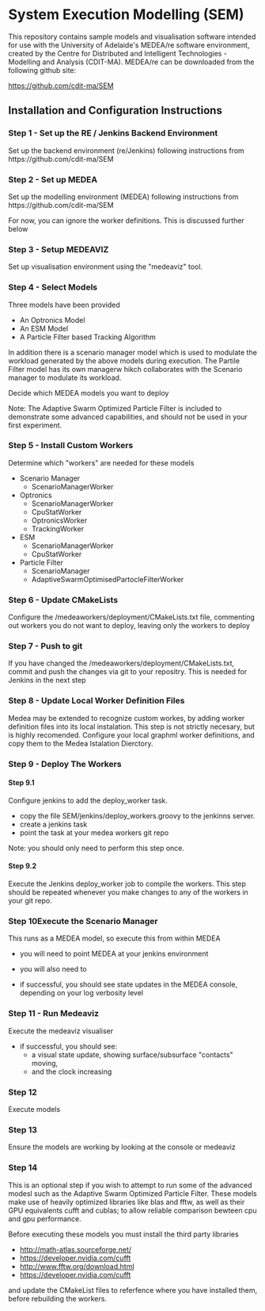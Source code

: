 # System Execution Modelling (SEM)

This repository contains sample models and visualisation software intended for use with the University of Adelaide's MEDEA/re software environment, created by the Centre  for Distributed and Intelligent Technologies - Modelling and Analysis (CDIT-MA). MEDEA/re can be downloaded from the following github site:

https://github.com/cdit-ma/SEM

<H2>Installation and Configuration Instructions</H2>

<H3>Step 1 - Set up the RE / Jenkins Backend Environment</H3>
Set up the backend environment (re/Jenkins) following instructions from https://github.com/cdit-ma/SEM

<H3>Step 2 - Set up MEDEA </H3>
Set up the modelling environment (MEDEA) following instructions from https://github.com/cdit-ma/SEM

For now, you can ignore the worker definitions. This is discussed further below

<H3>Step 3 - Setup MEDEAVIZ </H3>
Set up visualisation environment using the "medeaviz" tool.

<H3>Step 4 - Select Models </H3>
Three models have been provided

- An Optronics Model
- An ESM Model
- A Particle Filter based Tracking Algorithm 

In addition there is a scenario manager model which is used to modulate the workload generated by the above models during execution. The Partile Filter model has its own managerw hikch collaborates with the Scenario manager to modulate its workload.

Decide which MEDEA models you want to deploy

Note: The Adaptive Swarm Optimized Particle Filter is included to demonstrate some advanced capabilities, and should not be used in your first experiment.

<H3>Step 5 - Install Custom Workers</H3>
Determine which "workers" are needed for these models

- Scenario Manager
  - ScenarioManagerWorker
- Optronics
  - ScenarioManagerWorker
  - CpuStatWorker
  - OptronicsWorker
  - TrackingWorker
- ESM 
  - ScenarioManagerWorker
  - CpuStatWorker
- Particle Filter
  - ScenarioManager
  - AdaptiveSwarmOptimisedPartocleFilterWorker

<H3>Step 6 - Update CMakeLists</H3>
Configure the /medeaworkers/deployment/CMakeLists.txt file, commenting out workers you do not want to deploy, leaving only the workers to deploy

<H3>Step 7 - Push to git</H3>
If you have changed the /medeaworkers/deployment/CMakeLists.txt, commit and push the changes via git to your repositry. This is needed for Jenkins in the next step

<H3>Step 8 - Update Local  Worker Definition Files</H3>
Medea may be extended to recognize custom workes, by adding worker definition files into its local instalation. This step is not strictly necesary, but is highly recomended.
Configure your local graphml worker definitions, and copy them to the Medea Istalation Dierctory.

<H3>Step 9 - Deploy The Workers</H3>
<H4> Step 9.1 </H4>
Configure jenkins to add the deploy_worker task. 

- copy the file SEM/jenkins/deploy_workers.groovy to the jenkinns server.
- create a jenkins task
- point the task at your medea workers git repo

Note: you should only need to perform this step once.

<H4> Step 9.2 </H4>
Execute the Jenkins deploy_worker job to compile the workers. This step should be repeated whenever you make changes to any of the workers in your git repo.

<H3>Step 10Execute the Scenario Manager</H3>


This runs as a MEDEA model, so execute this from within MEDEA
- you will need to point MEDEA at your jenkins environment
- you will also need to 

- if successful, you should see state updates in the MEDEA console, depending on your log verbosity level

<H3>Step 11 - Run Medeaviz</H3>
Execute the medeaviz visualiser

- if successful, you should see:
  - a visual state update, showing surface/subsurface "contacts" moving, 
  - and the clock increasing

<H3>Step 12</H3>
Execute models

<H3>Step 13</H3>Ensure the models are working by looking at the console or medeaviz

<H3> Step 14 </H4>
This is an optional step if you wish to attempt to run some of the advanced modesl such as the Adaptive Swarm Optimized Particle Filter. These models make use of heavily optimized libraries like blas and fftw, as well as their GPU equivalents cufft and cublas; to allow reliable comparison bewteen cpu and gpu performance. 

Before executing these models you must install the third party libraries

- http://math-atlas.sourceforge.net/
- https://developer.nvidia.com/cufft
- http://www.fftw.org/download.html
- https://developer.nvidia.com/cufft

and update the CMakeList files to referfence where you have installed them, before rebuilding the workers.
